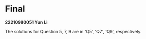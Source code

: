 # Final

**22210980051 Yun Li**

The solutions for Question 5, 7, 9 are in 'Q5', 'Q7', 'Q9', respectively.
